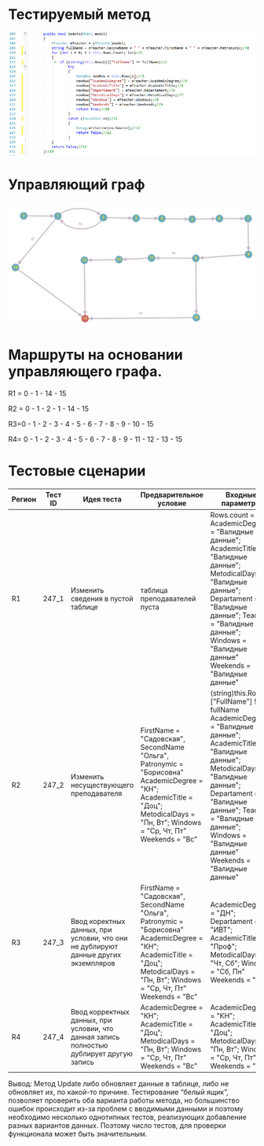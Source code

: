 # Тестируемый метод
![alt text](CODE.PNG "Тестируемый метод")
# Управляющий граф
![alt text](GRAPH.PNG "Управляющий граф")
# Маршруты на основании управляющего графа.

R1 = 0 - 1 - 14 - 15 

R2 = 0 - 1 - 2 - 1 - 14 - 15 

R3=0 - 1 - 2 - 3 - 4 - 5 - 6 - 7 - 8 - 9 - 10 - 15

R4= 0 - 1 - 2 - 3 - 4 - 5 - 6 - 7 - 8 - 9 - 11 - 12 - 13 - 15



# Тестовые сценарии
|Регион|Тест ID|Идея теста|Предварительное условие|Входные параметры|Ожидаемый результат|
| --- | --- | --- | --- | --- | --- |
|R1|247_1|Изменить сведения в пустой таблице |таблица преподавателей пуста|Rows.count = 0 AcademicDegree = "Валидные данные"; AcademicTitle = "Валидные данные"; MetodicalDays = "Валидные данные"; Departament = "Валидные данные"; Teacher = "Валидные данные"; Windows = "Валидные данные" Weekends = "Валидные данные"|false|
|R2|247_2|Изменить несуществующего преподавателя | FirstName = "Садовская", SecondName "Ольга", Patronymic = "Борисовна" AcademicDegree = "КН"; AcademicTitle = "Доц"; MetodicalDays = "Пн, Вт";  Windows = "Ср, Чт, Пт" Weekends = "Вс"|(string)this.Rows[i]["FullName"] != fullName AcademicDegree = "Валидные данные"; AcademicTitle = "Валидные данные"; MetodicalDays = "Валидные данные"; Departament = "Валидные данные"; Teacher = "Валидные данные"; Windows = "Валидные данные" Weekends = "Валидные данные" |false|
|R3|247_3|Ввод коректных данных, при условии, что они не дублируют данные других экземпляров|FirstName = "Садовская", SecondName "Ольга", Patronymic = "Борисовна" AcademicDegree = "КН"; AcademicTitle = "Доц"; MetodicalDays = "Пн, Вт";  Windows = "Ср, Чт, Пт" Weekends = "Вс"|AcademicDegree = "ДН"; Departament = "ИВТ"; AcademicTitle = "Проф"; MetodicalDays = "Чт, Сб";  Windows = "Сб, Пн" Weekends = "Пт"|true|
|R4|247_4|Ввод корректных данных, при условии, что данная запись полностью дублирует другую запись|AcademicDegree = "КН"; AcademicTitle = "Доц"; MetodicalDays = "Пн, Вт";  Windows = "Ср, Чт, Пт" Weekends = "Вс"|AcademicDegree = "КН"; AcademicTitle = "Доц"; MetodicalDays = "Пн, Вт";  Windows = "Ср, Чт, Пт" Weekends = "Вс"|false|


Вывод: Метод Update либо обновляет данные в таблице, либо не обновляет их, по какой-то причине. Тестирование “белый ящик”, позволяет проверить оба варианта работы метода, но большинство ошибок происходит из-за проблем с вводимыми данными и поэтому необходимо несколько однотипных тестов, реализующих добавление разных вариантов данных. Поэтому число тестов, для проверки функционала может быть значительным.
